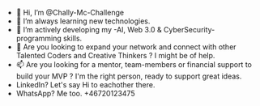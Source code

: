 - 👋 Hi, I’m @Chally-Mc-Challenge
- 👀 I’m always learning new technologies.
- 🌱 I’m actively developing my -AI, Web 3.0 & CyberSecurity- programming skills.
- 💞️ Are you looking to expand your network and connect with other Talented Coders and Creative Thinkers ? I might be of help.
- 📫 Are you looking for a mentor, team-members or financial support to build your MVP ? I'm the right person, ready to support great ideas.
- LinkedIn? Let's say Hi to eachother there.
- WhatsApp? Me too. +46720123475
